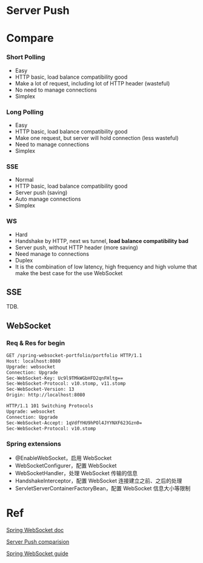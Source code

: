 # Server Push

# Compare 

### Short Polling

- Easy
- HTTP basic, load balance compatibility good
- Make a lot of request, including lot of HTTP header (wasteful)
- No need to manage connections
- Simplex

### Long Polling 

- Easy
- HTTP basic, load balance compatibility good
- Make one request, but server will hold connection (less wasteful)
- Need to manage connections
- Simplex

### SSE

- Normal
- HTTP basic, load balance compatibility good
- Server push (saving)
- Auto manage connections
- Simplex

### WS

- Hard
- Handshake by HTTP, next ws tunnel, **load balance compatibility bad**
- Server push, without HTTP header (more saving)
- Need manage to connections
- Duplex
- It is the combination of low latency, high frequency and high volume that make the best case for the use WebSocket

## SSE 

TDB.

## WebSocket

### Req & Res for begin

```html
GET /spring-websocket-portfolio/portfolio HTTP/1.1
Host: localhost:8080
Upgrade: websocket
Connection: Upgrade
Sec-WebSocket-Key: Uc9l9TMkWGbHFD2qnFHltg==
Sec-WebSocket-Protocol: v10.stomp, v11.stomp
Sec-WebSocket-Version: 13
Origin: http://localhost:8080
```

```html
HTTP/1.1 101 Switching Protocols
Upgrade: websocket
Connection: Upgrade
Sec-WebSocket-Accept: 1qVdfYHU9hPOl4JYYNXF623Gzn0=
Sec-WebSocket-Protocol: v10.stomp
```

### Spring extensions

- @EnableWebSocket，启用 WebSocket
- WebSocketConfigurer，配置 WebSocket
- WebSocketHandler，处理 WebSocket 传输的信息
- HandshakeInterceptor，配置 WebSocket 连接建立之前、之后的处理
- ServletServerContainerFactoryBean，配置 WebSocket 信息大小等限制

# Ref

[Spring WebSocket doc](https://docs.spring.io/spring/docs/5.0.6.RELEASE/spring-framework-reference/web.html#websocket)

[Server Push comparision](https://blog.stanko.io/do-you-really-need-websockets-343aed40aa9b)

[Spring WebSocket guide](http://spring.io/guides/gs/messaging-stomp-websocket)
